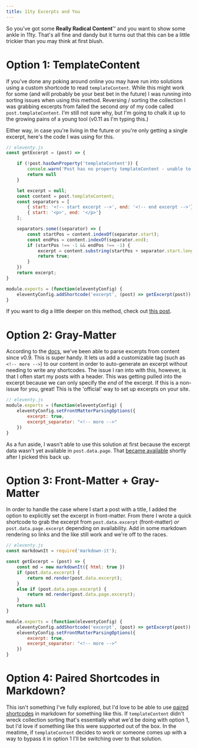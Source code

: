 ```yaml
---
title: 11ty Excerpts and You
---
```


So you've got some **Really Radical Content**:tm: and you want to show some ankle in 11ty. That's all fine and dandy but it turns out that this can
be a little trickier than you may think at first blush. 

<!-- more -->

# Option 1: TemplateContent

If you've done any poking around online you may have run into solutions using a custom shortcode to read `templateContent`. While this might work for some
(and will probably be your best bet in the future) I was running into sorting issues when using this method. Reversing / sorting the collection I was grabbing
excerpts from failed the second *any* of my code called `post.templateContent`. I'm still not sure why, but I'm going to chalk it up to the growing pains of
a young tool (v0.11 as I'm typing this.)

Either way, in case you're living in the future or you're only getting a single excerpt, here's the code I was using for this.

``` js
// eleventy.js
const getExcerpt = (post) => {

    if (!post.hasOwnProperty('templateContent')) {
        console.warn('Post has no property templateContent - unable to extract excerpt.')
        return null
    }

    let excerpt = null;
    const content = post.templateContent;
    const separators = [
        { start: '<!-- start excerpt -->', end: '<!-- end excerpt -->'},
        { start: '<p>', end: '</p>'}
    ];

    separators.some((separator) => {
        const startPos = content.indexOf(separator.start);
        const endPos = content.indexOf(separator.end);
        if (startPos !== -1 && endPos !== -1) {
            excerpt = content.substring(startPos + separator.start.length, endPos).trim();
            return true;
        }
    })
    return excerpt;
}

module.exports = (function(eleventyConfig) {
    eleventyConfig.addShortcode('excerpt', (post) => getExcerpt(post))
}
```

If you want to dig a little deeper on this method, check out [this post](https://keepinguptodate.com/pages/2019/06/creating-blog-with-eleventy/#displaying-excerpts-on-the-homepage).

# Option 2: Gray-Matter

According to the [docs](https://www.11ty.dev/docs/data-frontmatter-customize/#example-parse-excerpts-from-content), we've been able to parse excerpts from content
since v0.9. This is super handy. It lets us add a customizable tag (such as `<!-- more -->`) to our content in order to auto-generate an excerpt without needing to
write any shortcodes. The issue I ran into with this, however, is that I often start my posts with a header. This was getting pulled into the excerpt because we can
only specify the *end* of the excerpt. If this is a non-issue for you, great! This is the 'official' way to set up excerpts on your site.

``` js
// eleventy.js
module.exports = (function(eleventyConfig) {
    eleventyConfig.setFrontMatterParsingOptions({
        excerpt: true,
        excerpt_separator: "<!-- more -->"
    })
}
```

As a fun aside, I wasn't able to use this solution at first because the excerpt data wasn't yet available in `post.data.page`. That 
[became available](https://github.com/11ty/eleventy/issues/1044) shortly after I picked this back up.


# Option 3: Front-Matter + Gray-Matter

In order to handle the case where I start a post with a title, I added the option to explicitly set the excerpt in front-matter. From there I wrote a quick shortcode
to grab the excerpt from `post.data.excerpt` (front-matter) *or* `post.data.page.excerpt` depending on availability. Add in some markdown rendering so links and the
like still work and we're off to the races.

``` js
// eleventy.js
const markdownIt = require('markdown-it');

const getExcerpt = (post) => {
    const md = new markdownIt({ html: true })
    if (post.data.excerpt) {
        return md.render(post.data.excerpt);
    } 
    else if (post.data.page.excerpt) {
        return md.render(post.data.page.excerpt);
    }
    return null
}

module.exports = (function(eleventyConfig) {
    eleventyConfig.addShortcode('excerpt', (post) => getExcerpt(post))
    eleventyConfig.setFrontMatterParsingOptions({
        excerpt: true,
        excerpt_separator: "<!-- more -->"
    })
}
```

# Option 4: Paired Shortcodes in Markdown?

This isn't something I've fully explored, but I'd love to be able to use [paired shortcodes](https://www.11ty.dev/docs/shortcodes/#paired-shortcodes) in markdown
for something like this. If `templateContent` didn't wreck collection sorting that's essentially what we'd be doing with option 1, but I'd love if something like
this were supported out of the box. In the meatime, if `templateContent` decides to work or someone comes up with a way to bypass it in option 1 I'll be switching
over to that solution.
